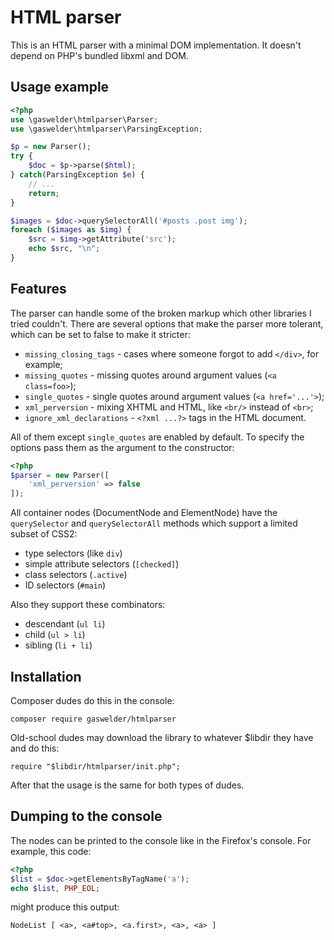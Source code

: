 # HTML parser

This is an HTML parser with a minimal DOM implementation. It doesn't depend on
PHP's bundled libxml and DOM.


## Usage example

```php
<?php
use \gaswelder\htmlparser\Parser;
use \gaswelder\htmlparser\ParsingException;

$p = new Parser();
try {
	$doc = $p->parse($html);
} catch(ParsingException $e) {
	// ...
	return;
}

$images = $doc->querySelectorAll('#posts .post img');
foreach ($images as $img) {
	$src = $img->getAttribute('src');
	echo $src, "\n";
}
```


## Features

The parser can handle some of the broken markup which other libraries I tried
couldn't. There are several options that make the parser more tolerant, which
can be set to false to make it stricter:

* `missing_closing_tags` - cases where someone forgot to add `</div>`, for example;
* `missing_quotes` - missing quotes around argument values (`<a class=foo>`);
* `single_quotes` - single quotes around argument values (`<a href='...'>`);
* `xml_perversion` - mixing XHTML and HTML, like `<br/>` instead of `<br>`;
* `ignore_xml_declarations` - `<?xml ...?>` tags in the HTML document.

All of them except `single_quotes` are enabled by default. To specify the
options pass them as the argument to the constructor:

```php
<?php
$parser = new Parser([
	'xml_perversion' => false
]);
```

All container nodes (DocumentNode and ElementNode) have the `querySelector` and
`querySelectorAll` methods which support a limited subset of CSS2:

* type selectors (like `div`)
* simple attribute selectors (`[checked]`)
* class selectors (`.active`)
* ID selectors (`#main`)

Also they support these combinators:

* descendant (`ul li`)
* child (`ul > li`)
* sibling (`li + li`)


## Installation

Composer dudes do this in the console:

	composer require gaswelder/htmlparser

Old-school dudes may download the library to whatever $libdir they have
and do this:

	require "$libdir/htmlparser/init.php";

After that the usage is the same for both types of dudes.


## Dumping to the console

The nodes can be printed to the console like in the Firefox's console.
For example, this code:

```php
<?php
$list = $doc->getElementsByTagName('a');
echo $list, PHP_EOL;
```

might produce this output:

	NodeList [ <a>, <a#top>, <a.first>, <a>, <a> ]
